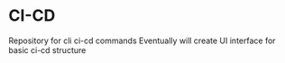 # CI-CD
Repository for cli ci-cd commands
Eventually will create UI interface for basic ci-cd structure
